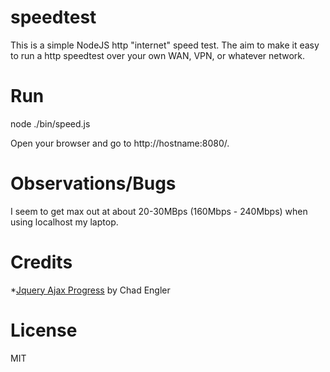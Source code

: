 speedtest
=========

This is a simple NodeJS http "internet" speed test. The aim to make it easy to run a http speedtest over your own WAN, VPN, or whatever network. 

Run
=========
node ./bin/speed.js

Open your browser and go to http://hostname:8080/.


Observations/Bugs
=========

I seem to get max out at about 20-30MBps (160Mbps - 240Mbps) when using localhost my laptop.


Credits
=========
*[Jquery Ajax Progress](https://github.com/englercj/jquery-ajax-progress) by Chad Engler 

License
=========
MIT
